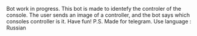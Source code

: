 Bot work in progress. This bot is made to identefy the controler of the console. The user sends an image of a controller, and the bot says which consoles controller is it. Have fun!
P.S. Made for telegram. Use language : Russian

